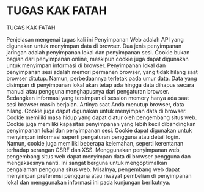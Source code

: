 
# TUGAS KAK FATAH 
TUGAS KAK FATAH 

Penjelasan mengenai tugas kali ini Penyimpanan Web  adalah  API yang digunakan untuk menyimpan data di browser. Dua jenis penyimpanan jaringan adalah penyimpanan lokal dan penyimpanan sesi. Cookie bukan bagian dari penyimpanan online, meskipun cookie juga dapat digunakan untuk menyimpan informasi di browser. 
 Penyimpanan lokal dan penyimpanan sesi adalah memori permanen browser, yang tidak hilang saat browser ditutup. Namun, perbedaannya terletak pada umur data. Data yang disimpan di penyimpanan lokal akan tetap ada hingga data dihapus secara manual atau pengguna menghapusnya dari pengaturan browser. Sedangkan informasi yang tersimpan di session memory hanya ada saat sesi browser masih berjalan. Artinya saat Anda menutup browser, data hilang. 
 Cookie juga dapat digunakan untuk menyimpan data di browser. Cookie memiliki masa hidup yang dapat diatur oleh pengembang situs web. Cookie juga memiliki kapasitas penyimpanan yang lebih kecil dibandingkan penyimpanan lokal dan penyimpanan sesi. Cookie dapat digunakan untuk menyimpan informasi seperti pengaturan pengguna atau detail login. Namun, cookie juga memiliki beberapa kelemahan, seperti kerentanan terhadap serangan CSRF dan XSS. 
 Menggunakan penyimpanan web, pengembang situs web dapat menyimpan data di browser pengguna dan mengaksesnya nanti. Ini sangat berguna untuk mengoptimalkan pengalaman pengguna  situs web. Misalnya, pengembang  web dapat menyimpan preferensi pengguna atau riwayat pembelian di penyimpanan lokal dan menggunakan informasi ini pada kunjungan berikutnya.




 
